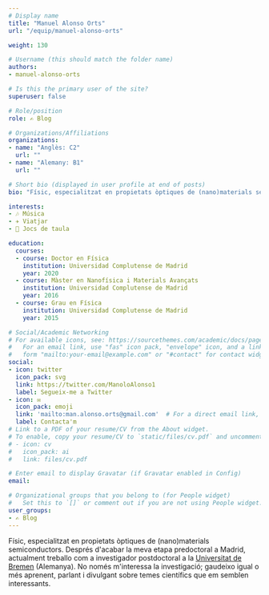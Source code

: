 ```yaml
---
# Display name
title: "Manuel Alonso Orts"
url: "/equip/manuel-alonso-orts"

weight: 130

# Username (this should match the folder name)
authors:
- manuel-alonso-orts

# Is this the primary user of the site?
superuser: false

# Role/position
role: ✍️ Blog

# Organizations/Affiliations
organizations:
- name: "Anglès: C2"
  url: ""
- name: "Alemany: B1"
  url: ""

# Short bio (displayed in user profile at end of posts)
bio: "Físic, especialitzat en propietats òptiques de (nano)materials semiconductors. Postdoc a la [Universitat de Bremen](https://www.uni-bremen.de/en/ifp/research-groups/solid-state-materials-research-group-eickhoff/team-research-group-eickhoff/dr-manuel-alonso-orts) (Alemanya)."

interests:
- 🎶 Música
- ✈️ Viatjar
- 🧩 Jocs de taula

education:
  courses:
  - course: Doctor en Física
    institution: Universidad Complutense de Madrid
    year: 2020
  - course: Màster en Nanofísica i Materials Avançats
    institution: Universidad Complutense de Madrid
    year: 2016
  - course: Grau en Física
    institution: Universidad Complutense de Madrid
    year: 2015

# Social/Academic Networking
# For available icons, see: https://sourcethemes.com/academic/docs/page-builder/#icons
#   For an email link, use "fas" icon pack, "envelope" icon, and a link in the
#   form "mailto:your-email@example.com" or "#contact" for contact widget.
social:
- icon: twitter
  icon_pack: svg
  link: https://twitter.com/ManoloAlonso1
  label: Segueix-me a Twitter
- icon: ✉️
  icon_pack: emoji
  link: 'mailto:man.alonso.orts@gmail.com'  # For a direct email link, use "mailto:test@example.org".
  label: Contacta'm 
# Link to a PDF of your resume/CV from the About widget.
# To enable, copy your resume/CV to `static/files/cv.pdf` and uncomment the lines below.
# - icon: cv
#   icon_pack: ai
#   link: files/cv.pdf

# Enter email to display Gravatar (if Gravatar enabled in Config)
email:

# Organizational groups that you belong to (for People widget)
#   Set this to `[]` or comment out if you are not using People widget.
user_groups:
- ✍️ Blog
---
```


Físic, especialitzat en propietats òptiques de (nano)materials semiconductors. Després d'acabar la meva etapa predoctoral a Madrid, actualment treballo com a investigador postdoctoral a la [Universitat de Bremen](https://www.uni-bremen.de/en/ifp/research-groups/solid-state-materials-research-group-eickhoff/team-research-group-eickhoff/dr-manuel-alonso-orts) (Alemanya). No només m'interessa la investigació; gaudeixo igual o més aprenent, parlant i divulgant sobre temes científics que em semblen interessants.